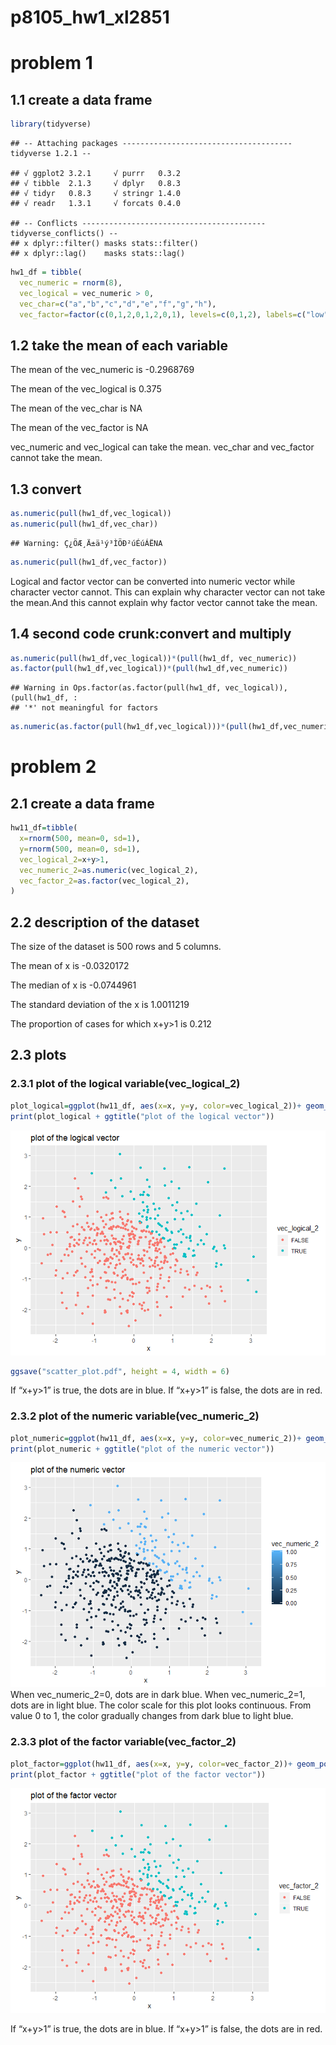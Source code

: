 p8105\_hw1\_xl2851
================

# problem 1

## 1.1 create a data frame

``` r
library(tidyverse)
```

    ## -- Attaching packages -------------------------------------- tidyverse 1.2.1 --

    ## √ ggplot2 3.2.1     √ purrr   0.3.2
    ## √ tibble  2.1.3     √ dplyr   0.8.3
    ## √ tidyr   0.8.3     √ stringr 1.4.0
    ## √ readr   1.3.1     √ forcats 0.4.0

    ## -- Conflicts ----------------------------------------- tidyverse_conflicts() --
    ## x dplyr::filter() masks stats::filter()
    ## x dplyr::lag()    masks stats::lag()

``` r
hw1_df = tibble(
  vec_numeric = rnorm(8),
  vec_logical = vec_numeric > 0,
  vec_char=c("a","b","c","d","e","f","g","h"),
  vec_factor=factor(c(0,1,2,0,1,2,0,1), levels=c(0,1,2), labels=c("low", "mediun", "high")))
```

## 1.2 take the mean of each variable

The mean of the vec\_numeric is -0.2968769

The mean of the vec\_logical is 0.375

The mean of the vec\_char is NA

The mean of the vec\_factor is NA

vec\_numeric and vec\_logical can take the mean. vec\_char and
vec\_factor cannot take the mean.

## 1.3 convert

``` r
as.numeric(pull(hw1_df,vec_logical))
as.numeric(pull(hw1_df,vec_char))
```

    ## Warning: Ç¿ÖÆ¸Ä±ä¹ý³ÌÖÐ²úÉúÁËNA

``` r
as.numeric(pull(hw1_df,vec_factor))
```

Logical and factor vector can be converted into numeric vector while
character vector cannot. This can explain why character vector can not
take the mean.And this cannot explain why factor vector cannot take the
mean.

## 1.4 second code crunk:convert and multiply

``` r
as.numeric(pull(hw1_df,vec_logical))*(pull(hw1_df, vec_numeric))
as.factor(pull(hw1_df,vec_logical))*(pull(hw1_df,vec_numeric))
```

    ## Warning in Ops.factor(as.factor(pull(hw1_df, vec_logical)), (pull(hw1_df, :
    ## '*' not meaningful for factors

``` r
as.numeric(as.factor(pull(hw1_df,vec_logical)))*(pull(hw1_df,vec_numeric))
```

# problem 2

## 2.1 create a data frame

``` r
hw11_df=tibble(
  x=rnorm(500, mean=0, sd=1),
  y=rnorm(500, mean=0, sd=1),
  vec_logical_2=x+y>1,
  vec_numeric_2=as.numeric(vec_logical_2),
  vec_factor_2=as.factor(vec_logical_2),
)
```

## 2.2 description of the dataset

The size of the dataset is 500 rows and 5 columns.

The mean of x is -0.0320172

The median of x is -0.0744961

The standard deviation of the x is 1.0011219

The proportion of cases for which x+y\>1 is
0.212

## 2.3 plots

### 2.3.1 plot of the logical variable(vec\_logical\_2)

``` r
plot_logical=ggplot(hw11_df, aes(x=x, y=y, color=vec_logical_2))+ geom_point()
print(plot_logical + ggtitle("plot of the logical vector"))
```

![](p8105_hw1_xl2851_files/figure-gfm/unnamed-chunk-5-1.png)<!-- -->

``` r
ggsave("scatter_plot.pdf", height = 4, width = 6)
```

If “x+y\>1” is true, the dots are in blue. If “x+y\>1” is false, the
dots are in
red.

### 2.3.2 plot of the numeric variable(vec\_numeric\_2)

``` r
plot_numeric=ggplot(hw11_df, aes(x=x, y=y, color=vec_numeric_2))+ geom_point()
print(plot_numeric + ggtitle("plot of the numeric vector"))
```

![](p8105_hw1_xl2851_files/figure-gfm/unnamed-chunk-6-1.png)<!-- -->
When vec\_numeric\_2=0, dots are in dark blue. When vec\_numeric\_2=1,
dots are in light blue. The color scale for this plot looks continuous.
From value 0 to 1, the color gradually changes from dark blue to light
blue.

### 2.3.3 plot of the factor variable(vec\_factor\_2)

``` r
plot_factor=ggplot(hw11_df, aes(x=x, y=y, color=vec_factor_2))+ geom_point()
print(plot_factor + ggtitle("plot of the factor vector"))
```

![](p8105_hw1_xl2851_files/figure-gfm/unnamed-chunk-7-1.png)<!-- -->

If “x+y\>1” is true, the dots are in blue. If “x+y\>1” is false, the
dots are in red.

